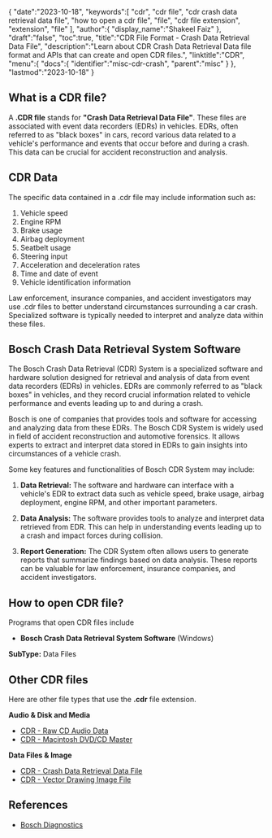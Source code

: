 {
   "date":"2023-10-18",
   "keywords":[
      "cdr",
      "cdr file",
      "cdr crash data retrieval data file",
      "how to open a cdr file",
      "file",
      "cdr file extension",
      "extension",
      "file"
   ],
   "author":{
      "display_name":"Shakeel Faiz"
   },
   "draft":"false",
   "toc":true,
   "title":"CDR File Format - Crash Data Retrieval Data File",
   "description":"Learn about CDR Crash Data Retrieval Data file format and APIs that can create and open CDR files.",
   "linktitle":"CDR",
   "menu":{
      "docs":{
         "identifier":"misc-cdr-crash",
         "parent":"misc"
      }
   },
   "lastmod":"2023-10-18"
}

## What is a CDR file?

A **.CDR file** stands for **"Crash Data Retrieval Data File"**. These files are associated with event data recorders (EDRs) in vehicles. EDRs, often referred to as "black boxes" in cars, record various data related to a vehicle's performance and events that occur before and during a crash. This data can be crucial for accident reconstruction and analysis.

## CDR Data

The specific data contained in a .cdr file may include information such as:

1.  Vehicle speed
2.  Engine RPM
3.  Brake usage
4.  Airbag deployment
5.  Seatbelt usage
6.  Steering input
7.  Acceleration and deceleration rates
8.  Time and date of event
9.  Vehicle identification information

Law enforcement, insurance companies, and accident investigators may use .cdr files to better understand circumstances surrounding a car crash. Specialized software is typically needed to interpret and analyze data within these files.

## Bosch Crash Data Retrieval System Software

The Bosch Crash Data Retrieval (CDR) System is a specialized software and hardware solution designed for retrieval and analysis of data from event data recorders (EDRs) in vehicles. EDRs are commonly referred to as "black boxes" in vehicles, and they record crucial information related to vehicle performance and events leading up to and during a crash.

Bosch is one of companies that provides tools and software for accessing and analyzing data from these EDRs. The Bosch CDR System is widely used in field of accident reconstruction and automotive forensics. It allows experts to extract and interpret data stored in EDRs to gain insights into circumstances of a vehicle crash.

Some key features and functionalities of Bosch CDR System may include:

1.  **Data Retrieval:** The software and hardware can interface with a vehicle's EDR to extract data such as vehicle speed, brake usage, airbag deployment, engine RPM, and other important parameters.
    
2.  **Data Analysis:** The software provides tools to analyze and interpret data retrieved from EDR. This can help in understanding events leading up to a crash and impact forces during collision.
    
3.  **Report Generation:** The CDR System often allows users to generate reports that summarize findings based on data analysis. These reports can be valuable for law enforcement, insurance companies, and accident investigators.
    
## How to open CDR file?

Programs that open CDR files include

- **Bosch Crash Data Retrieval System Software** (Windows)

**SubType:** Data Files

## Other CDR files

Here are other file types that use the **.cdr** file extension.

**Audio & Disk and Media**
- [CDR - Raw CD Audio Data](/audio/cdr/)
- [CDR - Macintosh DVD/CD Master](/disc-and-media/cdr/)

**Data Files & Image**
- [CDR - Crash Data Retrieval Data File](/misc/cdr-crash/)
- [CDR - Vector Drawing Image File](/image/cdr/)

## References
* [Bosch Diagnostics](https://cdr.boschdiagnostics.com/cdr/)
